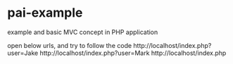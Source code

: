 # pai-example

example and basic MVC concept in PHP application

open below urls, and try to follow the code
http://localhost/index.php?user=Jake
http://localhost/index.php?user=Mark
http://localhost/index.php